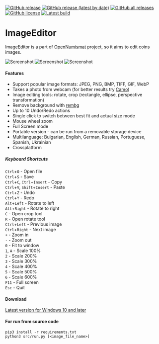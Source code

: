[![GitHub release](https://img.shields.io/github/release/opennumismat/ImageEditor.svg)](https://github.com/opennumismat/ImageEditor/releases/)
[![GitHub release (latest by date)](https://img.shields.io/github/downloads/opennumismat/ImageEditor/latest/total.svg)](https://hanadigital.github.io/grev/?user=OpenNumismat&repo=ImageEditor)
[![GitHub all releases](https://img.shields.io/github/downloads/opennumismat/ImageEditor/total.svg)](https://hanadigital.github.io/grev/?user=OpenNumismat&repo=ImageEditor)
[![GitHub license](https://img.shields.io/github/license/opennumismat/ImageEditor.svg)](https://github.com/opennumismat/ImageEditor/blob/master/LICENSE)
[![Latest build](https://github.com/OpenNumismat/ImageEditor/actions/workflows/snapshot.yml/badge.svg)](https://github.com/OpenNumismat/ImageEditor/releases/tag/latest)

# ImageEditor

ImageEditor is a part of [OpenNumismat](https://opennumismat.github.io/) project, so it aims to edit coins images.

![Screenshot](https://opennumismat.github.io/images/imageEdit2.png)
![Screenshot](https://opennumismat.github.io/images/imageEdit.png)
![Screenshot](https://opennumismat.github.io/images/imageEdit1.png)

#### Features

* Support popular image formats: JPEG, PNG, BMP, TIFF, GIF, WebP
* Takes a photo from webcam (for better results try [Camo](https://reincubate.com/camo/))
* Image editing tools: rotate, crop (rectangle, ellipse, perspective transformation)
* Remove background with [rembg](https://github.com/danielgatis/rembg)
* Up to 10 Undo/Redo actions
* Single click to switch between best fit and actual size mode
* Mouse wheel zoom
* Full Screen mode
* Portable version - can be run from a removable storage device
* Multilanguage: Bulgarian, English, German, Russian, Portuguese, Spanish, Ukrainian
* Crossplatform

##### Keyboard Shortcuts

`Ctrl`+`O` - Open file  
`Ctrl`+`S` - Save  
`Ctrl`+`C`, `Ctrl`+`Insert` - Copy  
`Ctrl`+`V`, `Shift`+`Insert` - Paste  
`Ctrl`+`Z` - Undo  
`Ctrl`+`Y` - Redo  
`Alt`+`Left` - Rotate to left  
`Alt`+`Right` - Rotate to right  
`C` - Open crop tool  
`R` - Open rotate tool  
`Ctrl`+`Left` - Previous image  
`Ctrl`+`Right` - Next image  
`+` - Zoom in  
`-` - Zoom out  
`0` - Fit to window  
`1`, `A` - Scale 100%  
`2` - Scale 200%  
`3` - Scale 300%  
`4` - Scale 400%  
`5` - Scale 500%  
`6` - Scale 600%  
`F11` - Full screen  
`Esc` - Quit  

#### Download
[Latest version for Windows 10 and later](https://github.com/OpenNumismat/ImageEditor/releases/latest)

#### For run from source code
    pip3 install -r requirements.txt
    python3 src/run.py [<image_file_name>]
